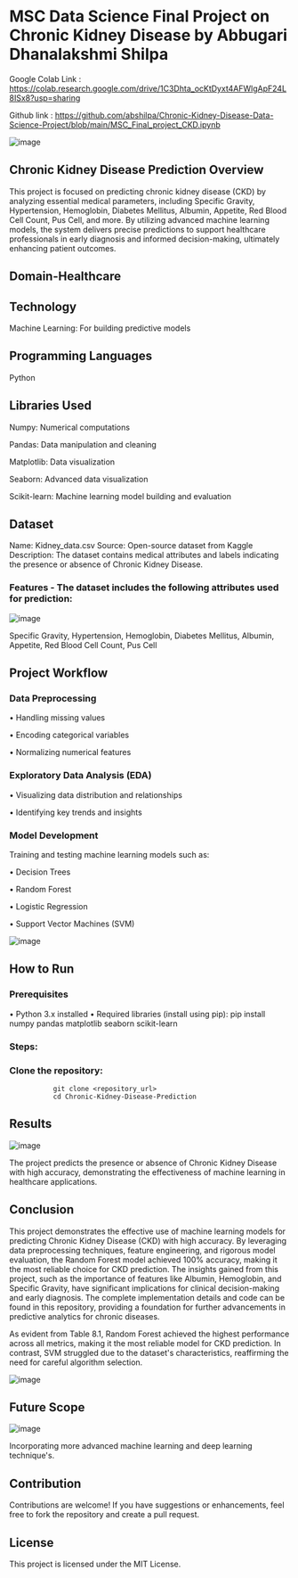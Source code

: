# MSC Data Science Final Project on Chronic Kidney Disease by Abbugari Dhanalakshmi Shilpa



Google Colab Link : https://colab.research.google.com/drive/1C3Dhta_ocKtDyxt4AFWlgApF24L8ISx8?usp=sharing


Github link : https://github.com/abshilpa/Chronic-Kidney-Disease-Data-Science-Project/blob/main/MSC_Final_project_CKD.ipynb




![image](https://github.com/user-attachments/assets/14d6b71b-2c34-4bde-b7a1-e2ee2cc480cf)



## Chronic Kidney Disease Prediction Overview
This project is focused on predicting chronic kidney disease (CKD) by analyzing essential medical parameters, including Specific Gravity, Hypertension, Hemoglobin, Diabetes Mellitus, Albumin, Appetite, Red Blood Cell Count, Pus Cell, and more. By utilizing advanced machine learning models, the system delivers precise predictions to support healthcare professionals in early diagnosis and informed decision-making, ultimately enhancing patient outcomes.
 
## Domain-Healthcare

## Technology 
Machine Learning: For building predictive models

## Programming Languages
Python
## Libraries Used
Numpy: Numerical computations

Pandas: Data manipulation and cleaning

Matplotlib: Data visualization

Seaborn: Advanced data visualization

Scikit-learn: Machine learning model building and evaluation

## Dataset
Name: Kidney_data.csv
Source: Open-source dataset from Kaggle
Description: The dataset contains medical attributes and labels indicating the presence or absence of Chronic Kidney Disease.
### Features - The dataset includes the following attributes used for prediction:
![image](https://github.com/user-attachments/assets/ad924cad-faf5-49b8-a4c6-fe4c45dd27ab)

 
Specific Gravity,
Hypertension,
Hemoglobin,
Diabetes Mellitus,
Albumin,
Appetite,
Red Blood Cell Count,
Pus Cell

## Project Workflow

### Data Preprocessing

•	Handling missing values

•	Encoding categorical variables

•	Normalizing numerical features

### Exploratory Data Analysis (EDA)

•	Visualizing data distribution and relationships

•	Identifying key trends and insights

### Model Development

Training and testing machine learning models such as:

•	Decision Trees

•	Random Forest

•	Logistic Regression

•	Support Vector Machines (SVM)


![image](https://github.com/user-attachments/assets/8aef74c2-3f74-46cf-b45c-eea77a8fd351)

 
## How to Run

### Prerequisites

•	Python 3.x installed
•	Required libraries (install using pip):
               pip install numpy pandas matplotlib seaborn scikit-learn 
               
### Steps:
### 	Clone the repository:
               git clone <repository_url>  
               cd Chronic-Kidney-Disease-Prediction  

## Results
![image](https://github.com/user-attachments/assets/5450399d-e108-46f8-9996-27c679986293)

The project predicts the presence or absence of Chronic Kidney Disease with high accuracy, demonstrating the effectiveness of machine learning in healthcare applications.

## Conclusion
This project demonstrates the effective use of machine learning models for predicting Chronic Kidney Disease (CKD) with high accuracy. By leveraging data preprocessing techniques, feature engineering, and rigorous model evaluation, the Random Forest model achieved 100% accuracy, making it the most reliable choice for CKD prediction. The insights gained from this project, such as the importance of features like Albumin, Hemoglobin, and Specific Gravity, have significant implications for clinical decision-making and early diagnosis. The complete implementation details and code can be found in this repository, providing a foundation for further advancements in predictive analytics for chronic diseases.

As evident from Table 8.1, Random Forest achieved the highest performance across all metrics, making it the most reliable model for CKD prediction. In contrast, SVM struggled due to the dataset's characteristics, reaffirming the need for careful algorithm selection. 



![image](https://github.com/user-attachments/assets/1fd85ce5-54cb-4c8c-bc96-08bbf984c7f3)



 
## Future Scope
![image](https://github.com/user-attachments/assets/cd0f915e-74e6-49ac-a8cb-ea28c5a5f741)


Incorporating more advanced machine learning and deep learning technique's.

 
## Contribution
Contributions are welcome! If you have suggestions or enhancements, feel free to fork the repository and create a pull request.

## License
This project is licensed under the MIT License.

